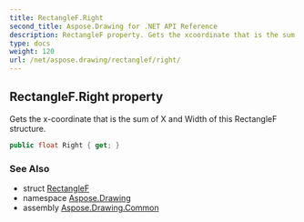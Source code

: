 ```yaml
---
title: RectangleF.Right
second_title: Aspose.Drawing for .NET API Reference
description: RectangleF property. Gets the xcoordinate that is the sum of X and Width of this RectangleF structure
type: docs
weight: 120
url: /net/aspose.drawing/rectanglef/right/
---
```

## RectangleF.Right property

Gets the x-coordinate that is the sum of X and Width of this RectangleF structure.

```csharp
public float Right { get; }
```

### See Also

* struct [RectangleF](../)
* namespace [Aspose.Drawing](../../rectanglef/)
* assembly [Aspose.Drawing.Common](../../../)


